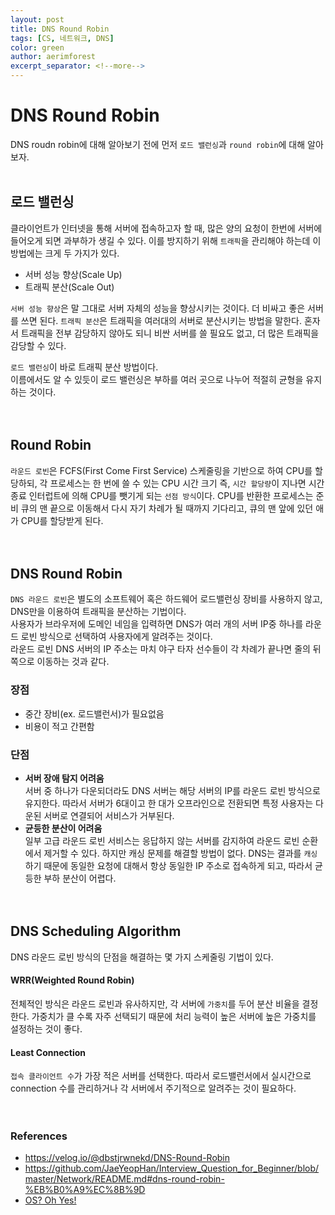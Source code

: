 ```yaml
---
layout: post
title: DNS Round Robin
tags: [CS, 네트워크, DNS]
color: green
author: aerimforest
excerpt_separator: <!--more-->
---
```


# DNS Round Robin
DNS roudn robin에 대해 알아보기 전에 먼저 `로드 밸런싱`과 `round robin`에 대해 알아보자.  
<br>
<!--more-->

## 로드 밸런싱
클라이언트가 인터넷을 통해 서버에 접속하고자 할 때, 많은 양의 요청이 한번에 서버에 들어오게 되면 과부하가 생길 수 있다. 이를 방지하기 위해 `트래픽`을 관리해야 하는데 이 방법에는 크게 두 가지가 있다.
* 서버 성능 향상(Scale Up)
* 트래픽 분산(Scale Out)

`서버 성능 향상`은 말 그대로 서버 자체의 성능을 향상시키는 것이다. 더 비싸고 좋은 서버를 쓰면 된다. 
`트래픽 분산`은 트래픽을 여러대의 서버로 분산시키는 방법을 말한다. 혼자서 트래픽을 전부 감당하지 않아도 되니 비싼 서버를 쓸 필요도 없고, 더 많은 트래픽을 감당할 수 있다.  

`로드 밸런싱`이 바로 트래픽 분산 방법이다.  
이름에서도 알 수 있듯이 로드 밸런싱은 부하를 여러 곳으로 나누어 적절히 균형을 유지하는 것이다.  
<br><br>

## Round Robin
`라운드 로빈`은 FCFS(First Come First Service) 스케줄링을 기반으로 하여 CPU를 할당하되, 각 프로세스는 한 번에 쓸 수 있는 CPU 시간 크기 즉, `시간 할당량`이 지나면 시간 종료 인터럽트에 의해 CPU를 뺏기게 되는 `선점 방식`이다. CPU를 반환한 프로세스는 준비 큐의 맨 끝으로 이동해서 다시 자기 차례가 될 때까지 기다리고, 큐의 맨 앞에 있던 애가 CPU를 할당받게 된다.  
<br><br>

## DNS Round Robin
`DNS 라운드 로빈`은 별도의 소프트웨어 혹은 하드웨어 로드밸런싱 장비를 사용하지 않고, DNS만을 이용하여 트래픽을 분산하는 기법이다.  
사용자가 브라우저에 도메인 네임을 입력하면 DNS가 여러 개의 서버 IP중 하나를 라운드 로빈 방식으로 선택하여 사용자에게 알려주는 것이다.  
라운드 로빈 DNS 서버의 IP 주소는 마치 야구 타자 선수들이 각 차례가 끝나면 줄의 뒤쪽으로 이동하는 것과 같다. 

### 장점
* 중간 장비(ex. 로드밸런서)가 필요없음
* 비용이 적고 간편함

### 단점
* **서버 장애 탐지 어려움**  
  서버 중 하나가 다운되더라도 DNS 서버는 해당 서버의 IP를 라운드 로빈 방식으로 유지한다. 따라서 서버가 6대이고 한 대가 오프라인으로 전환되면 특정 사용자는 다운된 서버로 연결되어 서비스가 거부된다.    
* **균등한 분산이 어려움**    
  일부 고급 라운드 로빈 서비스는 응답하지 않는 서버를 감지하여 라운드 로빈 순환에서 제거할 수 있다. 하지만 캐싱 문제를 해결할 방법이 없다. DNS는 결과를 `캐싱`하기 때문에 동일한 요청에 대해서 항상 동일한 IP 주소로 접속하게 되고, 따라서 균등한 부하 분산이 어렵다.  
<br><br>

## DNS Scheduling Algorithm
DNS 라운드 로빈 방식의 단점을 해결하는 몇 가지 스케줄링 기법이 있다.

#### WRR(Weighted Round Robin)
전체적인 방식은 라운드 로빈과 유사하지만, 각 서버에 `가중치`를 두어 분산 비율을 결정한다. 가중치가 클 수록 자주 선택되기 때문에 처리 능력이 높은 서버에 높은 가중치를 설정하는 것이 좋다.

#### Least Connection
`접속 클라이언트 수`가 가장 적은 서버를 선택한다. 따라서 로드밸런서에서 실시간으로 connection 수를 관리하거나 각 서버에서 주기적으로 알려주는 것이 필요하다.   
<br><br>

### References
* <https://velog.io/@dbstjrwnekd/DNS-Round-Robin>
* <https://github.com/JaeYeopHan/Interview_Question_for_Beginner/blob/master/Network/README.md#dns-round-robin-%EB%B0%A9%EC%8B%9D>  
* [OS? Oh Yes!](https://product.kyobobook.co.kr/detail/S000001922210)
<br><br>